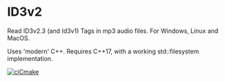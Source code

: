 # ID3v2

Read ID3v2.3 (and Id3v1) Tags in mp3 audio files.
For Windows, Linux and MacOS.

Uses 'modern' C++.
Requires C++17, with a working std::filesystem implementation.

[![ciCmake](https://github.com/sjk7/ID3v2/actions/workflows/cmake.yml/badge.svg)](https://github.com/sjk7/ID3v2/actions/workflows/cmake.yml)
